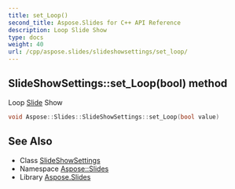 ```yaml
---
title: set_Loop()
second_title: Aspose.Slides for C++ API Reference
description: Loop Slide Show
type: docs
weight: 40
url: /cpp/aspose.slides/slideshowsettings/set_loop/
---
```

## SlideShowSettings::set_Loop(bool) method


Loop [Slide](../../slide/) Show

```cpp
void Aspose::Slides::SlideShowSettings::set_Loop(bool value)
```

## See Also

* Class [SlideShowSettings](./)
* Namespace [Aspose::Slides](../)
* Library [Aspose.Slides](../../)